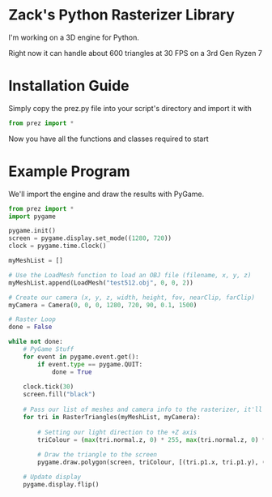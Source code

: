 # Zack's Python Rasterizer Library

I'm working on a 3D engine for Python.

Right now it can handle about 600 triangles at 30 FPS on a 3rd Gen Ryzen 7

# Installation Guide

Simply copy the prez.py file into your script's directory and import it with
```python
from prez import *
```

Now you have all the functions and classes required to start

# Example Program
We'll import the engine and draw the results with PyGame.

```python
from prez import *
import pygame

pygame.init()
screen = pygame.display.set_mode((1280, 720))
clock = pygame.time.Clock()

myMeshList = []

# Use the LoadMesh function to load an OBJ file (filename, x, y, z)
myMeshList.append(LoadMesh("test512.obj", 0, 0, 2))

# Create our camera (x, y, z, width, height, fov, nearClip, farClip)
myCamera = Camera(0, 0, 0, 1280, 720, 90, 0.1, 1500)

# Raster Loop
done = False

while not done:
    # PyGame Stuff
    for event in pygame.event.get():
        if event.type == pygame.QUIT:
            done = True
            
    clock.tick(30)
    screen.fill("black")
    
    # Pass our list of meshes and camera info to the rasterizer, it'll return a sorted list of triangles to draw on our screen
    for tri in RasterTriangles(myMeshList, myCamera):
        
        # Setting our light direction to the +Z axis
        triColour = (max(tri.normal.z, 0) * 255, max(tri.normal.z, 0) * 255, max(tri.normal.z, 0) * 255)
        
        # Draw the triangle to the screen
        pygame.draw.polygon(screen, triColour, [(tri.p1.x, tri.p1.y), (tri.p2.x, tri.p2.y), (tri.p3.x, tri.p3.y)])

    # Update display
    pygame.display.flip()
```
